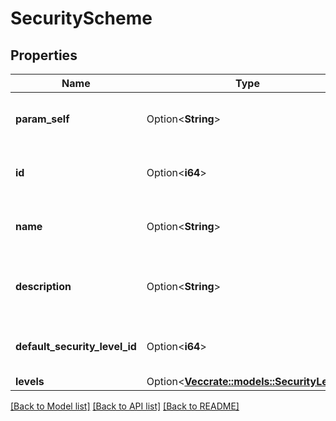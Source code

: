 # SecurityScheme

## Properties

Name | Type | Description | Notes
------------ | ------------- | ------------- | -------------
**param_self** | Option<**String**> | The URL of the issue security scheme. | [optional][readonly]
**id** | Option<**i64**> | The ID of the issue security scheme. | [optional][readonly]
**name** | Option<**String**> | The name of the issue security scheme. | [optional][readonly]
**description** | Option<**String**> | The description of the issue security scheme. | [optional][readonly]
**default_security_level_id** | Option<**i64**> | The ID of the default security level. | [optional][readonly]
**levels** | Option<[**Vec<crate::models::SecurityLevel>**](SecurityLevel.md)> |  | [optional]

[[Back to Model list]](../README.md#documentation-for-models) [[Back to API list]](../README.md#documentation-for-api-endpoints) [[Back to README]](../README.md)


